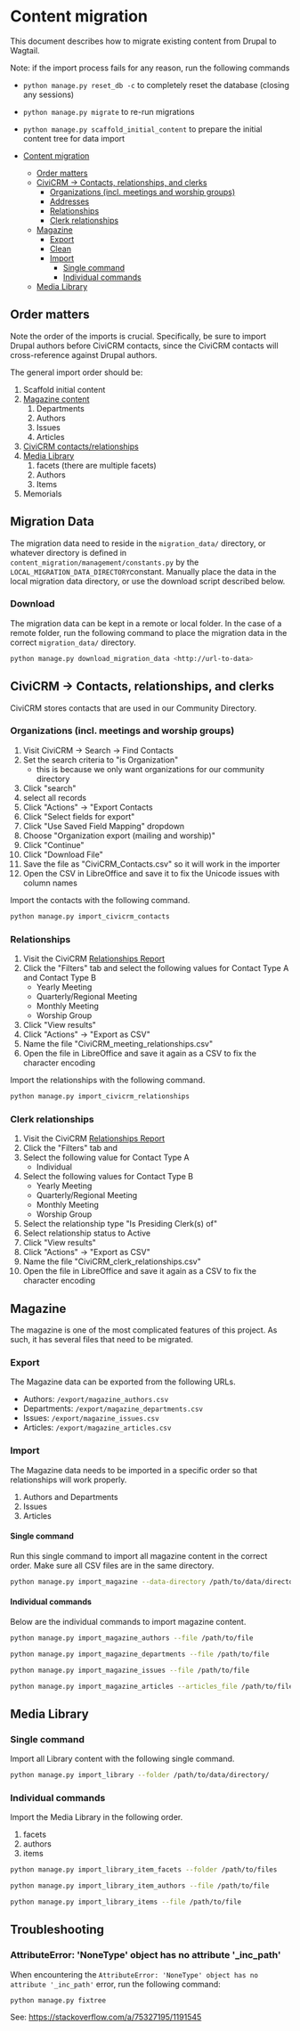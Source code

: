 # Content migration

This document describes how to migrate existing content from Drupal to Wagtail.

Note: if the import process fails for any reason, run the following commands

- `python manage.py reset_db -c` to completely reset the database (closing any sessions)
- `python manage.py migrate` to re-run migrations
- `python manage.py scaffold_initial_content` to prepare the initial content tree for data import

- [Content migration](#content-migration)
  - [Order matters](#order-matters)
  - [CiviCRM -\> Contacts, relationships, and clerks](#civicrm---contacts-relationships-and-clerks)
    - [Organizations (incl. meetings and worship groups)](#organizations-incl-meetings-and-worship-groups)
    - [Addresses](#addresses)
    - [Relationships](#relationships)
    - [Clerk relationships](#clerk-relationships)
  - [Magazine](#magazine)
    - [Export](#export)
    - [Clean](#clean)
    - [Import](#import)
      - [Single command](#single-command)
      - [Individual commands](#individual-commands)
  - [Media Library](#media-library)

## Order matters

Note the order of the imports is crucial. Specifically, be sure to import Drupal authors before CiviCRM contacts, since the CiviCRM contacts will cross-reference against Drupal authors.

The general import order should be:

1. Scaffold initial content
2. [Magazine content](#magazine)
   1. Departments
   2. Authors
   3. Issues
   4. Articles
3. [CiviCRM contacts/relationships](#civicrm---contacts-relationships-and-clerks)
4. [Media Library](#media-library)
   1. facets (there are multiple facets)
   2. Authors
   3. Items
5. Memorials

## Migration Data

The migration data need to reside in the `migration_data/` directory, or whatever directory is defined in `content_migration/management/constants.py` by the `LOCAL_MIGRATION_DATA_DIRECTORY`constant. Manually place the data in the local migration data directory, or use the download script described below.

### Download

The migration data can be kept in a remote or local folder. In the case of a remote folder, run the following command to place the migration data in the correct `migration_data/` directory.

```sh
python manage.py download_migration_data <http://url-to-data>
```

## CiviCRM -> Contacts, relationships, and clerks

CiviCRM stores contacts that are used in our Community Directory.

### Organizations (incl. meetings and worship groups)

1. Visit CiviCRM -> Search -> Find Contacts
2. Set the search criteria to "is Organization"
   - this is because we only want organizations for our community directory
3. Click "search"
4. select all records
5. Click "Actions" -> "Export Contacts
6. Click "Select fields for export"
7. Click "Use Saved Field Mapping" dropdown
8. Choose "Organization export (mailing and worship)"
9. Click "Continue"
10. Click "Download File"
11. Save the file as "CiviCRM_Contacts.csv" so it will work in the importer
12. Open the CSV in LibreOffice and save it to fix the Unicode issues with column names

Import the contacts with the following command.

```sh
python manage.py import_civicrm_contacts
```

### Relationships

1. Visit the CiviCRM [Relationships Report](https://westernfriend.org/civicrm/report/instance/5)
2. Click the "Filters" tab and select the following values for Contact Type A and Contact Type B
   - Yearly Meeting
   - Quarterly/Regional Meeting
   - Monthly Meeting
   - Worship Group
3. Click "View results"
4. Click "Actions" -> "Export as CSV"
5. Name the file "CiviCRM_meeting_relationships.csv"
6. Open the file in LibreOffice and save it again as a CSV to fix the character encoding

Import the relationships with the following command.

```sh
python manage.py import_civicrm_relationships
```

### Clerk relationships

1. Visit the CiviCRM [Relationships Report](https://westernfriend.org/civicrm/report/instance/5)
2. Click the "Filters" tab and
3. Select the following value for Contact Type A
   - Individual
4. Select the following values for Contact Type B
   - Yearly Meeting
   - Quarterly/Regional Meeting
   - Monthly Meeting
   - Worship Group
5. Select the relationship type "Is Presiding Clerk(s) of"
6. Select relationship status to Active
7. Click "View results"
8. Click "Actions" -> "Export as CSV"
9. Name the file "CiviCRM_clerk_relationships.csv"
10. Open the file in LibreOffice and save it again as a CSV to fix the character encoding

## Magazine

The magazine is one of the most complicated features of this project. As such, it has several files that need to be migrated.

### Export

The Magazine data can be exported from the following URLs.

- Authors: `/export/magazine_authors.csv`
- Departments: `/export/magazine_departments.csv`
- Issues: `/export/magazine_issues.csv`
- Articles: `/export/magazine_articles.csv`

### Import

The Magazine data needs to be imported in a specific order so that relationships will work properly.

1. Authors and Departments
2. Issues
3. Articles

#### Single command

Run this single command to import all magazine content in the correct order. Make sure all CSV files are in the same directory.

```sh
python manage.py import_magazine --data-directory /path/to/data/directory/
```

#### Individual commands

Below are the individual commands to import magazine content.

```sh
python manage.py import_magazine_authors --file /path/to/file
```

```sh
python manage.py import_magazine_departments --file /path/to/file
```

```sh
python manage.py import_magazine_issues --file /path/to/file
```

```sh
python manage.py import_magazine_articles --articles_file /path/to/file --authors_file /path/to/file
```

## Media Library

### Single command

Import all Library content with the following single command.

```sh
python manage.py import_library --folder /path/to/data/directory/
```

### Individual commands

Import the Media Library in the following order.

1. facets
2. authors
3. items

```sh
python manage.py import_library_item_facets --folder /path/to/files
```

```sh
python manage.py import_library_item_authors --file /path/to/file
```

```sh
python manage.py import_library_items --file /path/to/file
```

## Troubleshooting

### AttributeError: 'NoneType' object has no attribute '\_inc_path'

When encountering the `AttributeError: 'NoneType' object has no attribute '_inc_path'` error, run the following command:

```sh
python manage.py fixtree
```

See: https://stackoverflow.com/a/75327195/1191545
